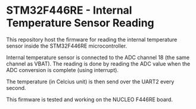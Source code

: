 STM32F446RE - Internal Temperature Sensor Reading
=================================================

This repository host the firmware for reading the internal temperature sensor inside the STM32F446RE microcontroller.

Internal temperature sensor is connected to the ADC channel 18 (the same channel as VBAT).
The reading is done by reading the ADC value when the ADC conversion is complete (using interrupt).

The temperature (in Celcius unit) is then send over the UART2 every second.

This firmware is tested and working on the NUCLEO F446RE board.
